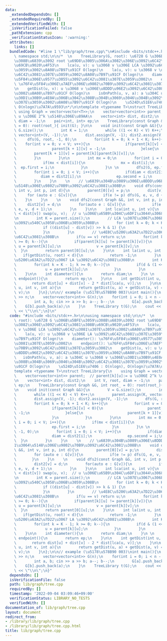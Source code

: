 ```yaml
---
data:
  _extendedDependsOn: []
  _extendedRequiredBy: []
  _extendedVerifiedWith: []
  _isVerificationFailed: false
  _pathExtension: cpp
  _verificationStatusIcon: ':warning:'
  attributes:
    links: []
  bundledCode: "#line 1 \"lib/graph/tree.cpp\"\n#include <bits/stdc++.h>\n\nusing\
    \ namespace std;\n\n/*  \n    TreeLibrary(G, root): \u6728 G \u306B\u5BFE\u3059\
    \u308B\u6839\u3092 root \u69D8\u3005\u306A\u3082\u306E\u3092\u6C42\u3081\u308B\
    \u69CB\u9020\u4F53\n    lca(u, v): u \u3068 v \u306E LCA \u3092\u6C42\u3081\u307E\
    \u3059\u3002\u8A08\u7B97\u91CF O(logn)\n    la(u, v): u \u3068 v \u306E LA \u3092\
    \u6C42\u3081\u307E\u3059\u3002\u8A08\u7B97\u91CF O(logn)\n    diameter(): \u76F4\
    \u5F84\u306E\u9577\u3055\u3092\u6C42\u3081\u307E\u3059\u3002\n    endpoint():\
    \ \u76F4\u5F84\u306E\u7AEF\u306E\u9802\u70B9\u3092\u6C42\u3081\u307E\u3059\u3002\
    \n    getDist(u, v): u \u3068 v \u306E\u8DDD\u96E2\u3092\u6C42\u3081\u307E\u3059\
    \u3002\u8A08\u7B97\u91CF O(logn)\n    isOnPath(u, v, a): a \u304C u \u3068 v \u306E\
    \u30D1\u30B9\u4E0A\u306B\u3042\u308B\u304B\u3069\u3046\u304B\u3092\u6C42\u3081\
    \u307E\u3059\u3002\u8A08\u7B97\u91CF O(logn)\n    \u524D\u51E6\u7406 : O(nlogn),\
    \ O(nlogn)\u7A7A\u9593\n*/\n\ntemplate <typename T>\nstruct TreeLibrary{\n   \
    \ using Graph = vector<vector<T>>;\n    vector<vector<int>> parent;  // parent[k][u]:=\
    \ u \u306E 2^k \u5148\u306E\u89AA\n    vector<int> dist, dist2;\n    int V, root,\
    \ diam = -1;\n    pair<int, int> ep;\n    TreeLibrary(const Graph &G, int root_\
    \ = 0): root(root_){ init(G); }\n\n    void init(const Graph &G){\n        V =\
    \ G.size();\n        int K = 1;\n        while ((1 << K) < V) K++;\n        parent.assign(K,\
    \ vector<int>(V, -1));\n        dist.assign(V, -1); dist2.assign(V, -1);\n   \
    \     dfs(G, root, -1, 0);\n        for(int k = 0; k + 1 < K; k++){\n        \
    \    for(int v = 0; v < V; v++){\n                if(parent[k][v] < 0){\n    \
    \                parent[k + 1][v] = -1;\n                }else{\n            \
    \        parent[k + 1][v] = parent[k][parent[k][v]];\n                }\n    \
    \        }\n        }\n\n        int mx = 0;\n        for(int i = 0; i < V; i++){\n\
    \            if(mx < dist[i]){\n                mx = dist[i];\n              \
    \  ep.first = i;\n            }\n        }\n \n        dfs2(G, ep.first, -1, 0);\n\
    \        for(int i = 0; i < V; i++){\n            if(diam < dist2[i]){\n     \
    \           diam = dist2[i];\n                ep.second = i;\n            }\n\
    \        }\n    }\n    \n    // \u6839\u304B\u3089\u306E\u8DDD\u96E2\u30681\u3064\
    \u5148\u306E\u9802\u70B9\u3092\u6C42\u3081\u308B\n    void dfs(const Graph &G,\
    \ int v, int p, int d){\n        parent[0][v] = p;\n        dist[v] = d;\n   \
    \     for (auto e : G[v]){\n            if(e != p) dfs(G, e, v, d + 1);\n    \
    \    }\n    }\n    \n    void dfs2(const Graph &G, int v, int p, int d){\n   \
    \     dist2[v] = d;\n        for(auto e : G[v]){\n            if(e != p) dfs2(G,\
    \ e, v, d + 1);\n        }\n    }\n\n    int lca(int u, int v){\n        if (dist[u]\
    \ < dist[v]) swap(u, v);  // u \u306E\u65B9\u304C\u6DF1\u3044\u3068\u3059\u308B\
    \n        int K = parent.size();\n        // LCA \u307E\u3067\u306E\u8DDD\u96E2\
    \u3092\u540C\u3058\u306B\u3059\u308B\n        for (int k = 0; k < K; k++) {\n\
    \            if ((dist[u] - dist[v]) >> k & 1) {\n                u = parent[k][u];\n\
    \            }\n        }\n        // \u4E8C\u5206\u63A2\u7D22\u3067 LCA \u3092\
    \u6C42\u3081\u308B\n        if(u == v) return u;\n        for(int k = K - 1; k\
    \ >= 0; k--){\n            if(parent[k][u] != parent[k][v]){\n               \
    \ u = parent[k][u];\n                v = parent[k][v];\n            }\n      \
    \  }\n        return parent[0][u];\n    }\n\n    int la(int u, int d){\n     \
    \   if(getDist(u, root) < d){\n            return -1;\n        }\n        // \u4E8C\
    \u5206\u63A2\u7D22\u3067 LA \u3092\u6C42\u3081\u308B\n        int K = parent.size();\n\
    \        for(int k = K - 1; k >= 0; k--){\n            if(d & (1 << k)){\n   \
    \             u = parent[k][u];\n            }\n        }\n        return u;\n\
    \    }\n\n    int diameter(){\n        return diam;\n    }\n \n    pair<int, int>\
    \ endpoint(){\n        return ep;\n    }\n\n    int getDist(int u, int v){\n \
    \       return dist[u] + dist[v] - 2 * dist[lca(u, v)];\n    }\n\n    bool isOnPath(int\
    \ u, int v, int a){\n        return getDist(u, a) + getDist(a, v) == getDist(u,\
    \ v);\n    }\n};\n\n// example (\u5178\u578B90 003)\nint main(){\n    int n; cin\
    \ >> n;\n    vector<vector<int>> G(n);\n    for(int i = 0; i < n - 1; i++){\n\
    \        int a, b; cin >> a >> b; a--; b--;\n        G[a].push_back(b);\n    \
    \    G[b].push_back(a);\n    }\n    TreeLibrary t(G);\n    cout << t.diam + 1\
    \ << \"\\n\";\n}\n"
  code: "#include <bits/stdc++.h>\n\nusing namespace std;\n\n/*  \n    TreeLibrary(G,\
    \ root): \u6728 G \u306B\u5BFE\u3059\u308B\u6839\u3092 root \u69D8\u3005\u306A\
    \u3082\u306E\u3092\u6C42\u3081\u308B\u69CB\u9020\u4F53\n    lca(u, v): u \u3068\
    \ v \u306E LCA \u3092\u6C42\u3081\u307E\u3059\u3002\u8A08\u7B97\u91CF O(logn)\n\
    \    la(u, v): u \u3068 v \u306E LA \u3092\u6C42\u3081\u307E\u3059\u3002\u8A08\
    \u7B97\u91CF O(logn)\n    diameter(): \u76F4\u5F84\u306E\u9577\u3055\u3092\u6C42\
    \u3081\u307E\u3059\u3002\n    endpoint(): \u76F4\u5F84\u306E\u7AEF\u306E\u9802\
    \u70B9\u3092\u6C42\u3081\u307E\u3059\u3002\n    getDist(u, v): u \u3068 v \u306E\
    \u8DDD\u96E2\u3092\u6C42\u3081\u307E\u3059\u3002\u8A08\u7B97\u91CF O(logn)\n \
    \   isOnPath(u, v, a): a \u304C u \u3068 v \u306E\u30D1\u30B9\u4E0A\u306B\u3042\
    \u308B\u304B\u3069\u3046\u304B\u3092\u6C42\u3081\u307E\u3059\u3002\u8A08\u7B97\
    \u91CF O(logn)\n    \u524D\u51E6\u7406 : O(nlogn), O(nlogn)\u7A7A\u9593\n*/\n\n\
    template <typename T>\nstruct TreeLibrary{\n    using Graph = vector<vector<T>>;\n\
    \    vector<vector<int>> parent;  // parent[k][u]:= u \u306E 2^k \u5148\u306E\u89AA\
    \n    vector<int> dist, dist2;\n    int V, root, diam = -1;\n    pair<int, int>\
    \ ep;\n    TreeLibrary(const Graph &G, int root_ = 0): root(root_){ init(G); }\n\
    \n    void init(const Graph &G){\n        V = G.size();\n        int K = 1;\n\
    \        while ((1 << K) < V) K++;\n        parent.assign(K, vector<int>(V, -1));\n\
    \        dist.assign(V, -1); dist2.assign(V, -1);\n        dfs(G, root, -1, 0);\n\
    \        for(int k = 0; k + 1 < K; k++){\n            for(int v = 0; v < V; v++){\n\
    \                if(parent[k][v] < 0){\n                    parent[k + 1][v] =\
    \ -1;\n                }else{\n                    parent[k + 1][v] = parent[k][parent[k][v]];\n\
    \                }\n            }\n        }\n\n        int mx = 0;\n        for(int\
    \ i = 0; i < V; i++){\n            if(mx < dist[i]){\n                mx = dist[i];\n\
    \                ep.first = i;\n            }\n        }\n \n        dfs2(G, ep.first,\
    \ -1, 0);\n        for(int i = 0; i < V; i++){\n            if(diam < dist2[i]){\n\
    \                diam = dist2[i];\n                ep.second = i;\n          \
    \  }\n        }\n    }\n    \n    // \u6839\u304B\u3089\u306E\u8DDD\u96E2\u3068\
    1\u3064\u5148\u306E\u9802\u70B9\u3092\u6C42\u3081\u308B\n    void dfs(const Graph\
    \ &G, int v, int p, int d){\n        parent[0][v] = p;\n        dist[v] = d;\n\
    \        for (auto e : G[v]){\n            if(e != p) dfs(G, e, v, d + 1);\n \
    \       }\n    }\n    \n    void dfs2(const Graph &G, int v, int p, int d){\n\
    \        dist2[v] = d;\n        for(auto e : G[v]){\n            if(e != p) dfs2(G,\
    \ e, v, d + 1);\n        }\n    }\n\n    int lca(int u, int v){\n        if (dist[u]\
    \ < dist[v]) swap(u, v);  // u \u306E\u65B9\u304C\u6DF1\u3044\u3068\u3059\u308B\
    \n        int K = parent.size();\n        // LCA \u307E\u3067\u306E\u8DDD\u96E2\
    \u3092\u540C\u3058\u306B\u3059\u308B\n        for (int k = 0; k < K; k++) {\n\
    \            if ((dist[u] - dist[v]) >> k & 1) {\n                u = parent[k][u];\n\
    \            }\n        }\n        // \u4E8C\u5206\u63A2\u7D22\u3067 LCA \u3092\
    \u6C42\u3081\u308B\n        if(u == v) return u;\n        for(int k = K - 1; k\
    \ >= 0; k--){\n            if(parent[k][u] != parent[k][v]){\n               \
    \ u = parent[k][u];\n                v = parent[k][v];\n            }\n      \
    \  }\n        return parent[0][u];\n    }\n\n    int la(int u, int d){\n     \
    \   if(getDist(u, root) < d){\n            return -1;\n        }\n        // \u4E8C\
    \u5206\u63A2\u7D22\u3067 LA \u3092\u6C42\u3081\u308B\n        int K = parent.size();\n\
    \        for(int k = K - 1; k >= 0; k--){\n            if(d & (1 << k)){\n   \
    \             u = parent[k][u];\n            }\n        }\n        return u;\n\
    \    }\n\n    int diameter(){\n        return diam;\n    }\n \n    pair<int, int>\
    \ endpoint(){\n        return ep;\n    }\n\n    int getDist(int u, int v){\n \
    \       return dist[u] + dist[v] - 2 * dist[lca(u, v)];\n    }\n\n    bool isOnPath(int\
    \ u, int v, int a){\n        return getDist(u, a) + getDist(a, v) == getDist(u,\
    \ v);\n    }\n};\n\n// example (\u5178\u578B90 003)\nint main(){\n    int n; cin\
    \ >> n;\n    vector<vector<int>> G(n);\n    for(int i = 0; i < n - 1; i++){\n\
    \        int a, b; cin >> a >> b; a--; b--;\n        G[a].push_back(b);\n    \
    \    G[b].push_back(a);\n    }\n    TreeLibrary t(G);\n    cout << t.diam + 1\
    \ << \"\\n\";\n}"
  dependsOn: []
  isVerificationFile: false
  path: lib/graph/tree.cpp
  requiredBy: []
  timestamp: '2022-09-04 03:09:46+09:00'
  verificationStatus: LIBRARY_NO_TESTS
  verifiedWith: []
documentation_of: lib/graph/tree.cpp
layout: document
redirect_from:
- /library/lib/graph/tree.cpp
- /library/lib/graph/tree.cpp.html
title: lib/graph/tree.cpp
---
```

